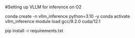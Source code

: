 
#Setting up VLLM for inference on O2

conda create -n vllm_inference python=3.10 -y
conda activate vllm_inference
module load  gcc/9.2.0 cuda/12.1

pip install -r requirements.txt



